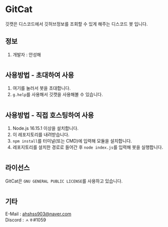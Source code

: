# GitCat
깃캣은 디스코드에서 깃허브정보를 조회할 수 있게 해주는 디스코드 봇 입니다.

## 정보
1. 개발자 : 안성해
#
## 사용방법 - 초대하여 사용

1. 여기를 눌러서 봇을 초대합니다.
2. ``g.help``를 사용해서 깃캣을 사용해볼 수 있습니다.
#
## 사용방법 - 직접 호스팅하여 사용

1. Node.js 16.15.1 이상을 설치합니다.
2. 이 레포지토리를 내려받습니다.
3. ``npm install``를 터미널(또는 CMD)에 입력해 모듈을 설치합니다.
4. 레포지토리를 설치한 경로로 들어간 후 ``node index.js``를 입력해 봇을 실행합니다.
#
## 라이선스

GitCat은 ``GNU GENERAL PUBLIC LICENSE``를 사용하고 있습니다.
#
## 기타

E-Mail : ahshss903@naver.com  
Discord : ㅅㅎ#1059